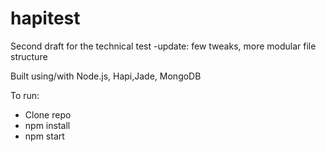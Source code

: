 # hapitest

Second draft for the technical test
-update: few tweaks, more modular file structure

Built using/with Node.js, Hapi,Jade, MongoDB

To run:
- Clone repo
- npm install
- npm start
